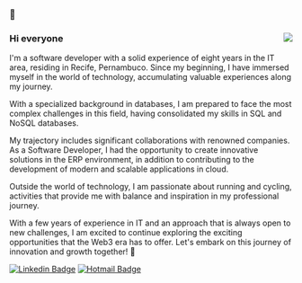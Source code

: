 ### 👋

<div>  
  <img align="right" src="https://media.tenor.com/zRFh1MO6ErgAAAAC/zach-galifianakis-smile.gif"/>

### Hi everyone

I'm a software developer with a solid experience of eight years in the IT area, residing in Recife, Pernambuco. Since my beginning, I have immersed myself in the world of technology, accumulating valuable experiences along my journey.

With a specialized background in databases, I am prepared to face the most complex challenges in this field, having consolidated my skills in SQL and NoSQL databases.

My trajectory includes significant collaborations with renowned companies. As a Software Developer, I had the opportunity to create innovative solutions in the ERP environment, in addition to contributing to the development of modern and scalable applications in cloud.

Outside the world of technology, I am passionate about running and cycling, activities that provide me with balance and inspiration in my professional journey.

With a few years of experience in IT and an approach that is always open to new challenges, I am excited to continue exploring the exciting opportunities that the Web3 era has to offer. Let's embark on this journey of innovation and growth together! 🚀


[![Linkedin Badge](https://img.shields.io/badge/-LinkedIn-blue?style=flat-square&logo=Linkedin&logoColor=white&link=https://www.linkedin.com/in/higorblandes/)](https://www.linkedin.com/in/higorblandes/)
[![Hotmail Badge](https://img.shields.io/badge/-Hotmail-blue?style=flat-square&logo=email&logoColor=white&link=mailto:higorblands@hotmail.com)](mailto:higorblands@hotmail.com)
</div>  
